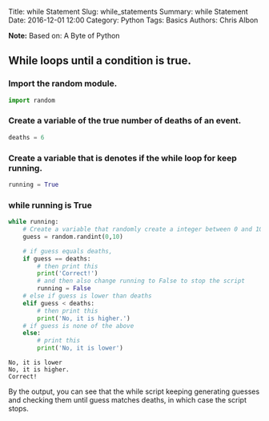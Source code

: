 Title: while Statement
Slug: while_statements
Summary: while Statement
Date: 2016-12-01 12:00
Category: Python
Tags: Basics
Authors: Chris Albon



**Note:** Based on: A Byte of Python

## While loops until a condition is true.

### Import the random module.


```python
import random
```

### Create a variable of the true number of deaths of an event.


```python
deaths = 6
```

### Create a variable that is denotes if the while loop for keep running.


```python
running = True
```

### while running is True


```python
while running:
    # Create a variable that randomly create a integer between 0 and 10.
    guess = random.randint(0,10)

    # if guess equals deaths,
    if guess == deaths:
        # then print this
        print('Correct!')
        # and then also change running to False to stop the script
        running = False
    # else if guess is lower than deaths
    elif guess < deaths:
        # then print this
        print('No, it is higher.')
    # if guess is none of the above
    else:
        # print this
        print('No, it is lower')
```

    No, it is lower
    No, it is higher.
    Correct!


By the output, you can see that the while script keeping generating guesses and checking them until guess matches deaths, in which case the script stops.
